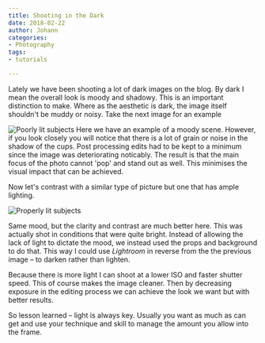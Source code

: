 ```yaml
---
title: Shooting in the Dark
date: 2018-02-22 
author: Johann
categories:
- Photography
tags:
- tutorials

---
```

Lately we have been shooting a lot of dark images on the blog. By dark I mean the overall look is moody and shadowy. This is an important distinction to make. Where as the aesthetic is dark, the image itself shouldn't be muddy or noisy. Take the next image for an example  

![Poorly lit subjects](/images/uploads/2018_02_22_shooting_in_the_dark_1.jpg) 
Here we have an example of a moody scene. However, if you look closely you will notice that there is a lot of grain or noise in the shadow of the cups. Post processing edits had to be kept to a minimum since the image was deteriorating noticably. The result is that the main focus of the photo cannot 'pop' and stand out as well. This minimises the visual impact that can be achieved.

Now let's contrast with a similar type of picture but one that has ample lighting.  

![Properly lit subjects](/images/uploads/2018_02_22_shooting_in_the_dark_2.jpg)  

Same mood, but the clarity and contrast are much better here. This was actually shot in conditions that were quite bright. Instead of allowing the lack of light to dictate the mood, we instead used the props and background to do that. This way I could use *Lightroom* in reverse from the the previous image – to darken rather than lighten. 

Because there is more light I can shoot at a lower ISO and faster shutter speed. This of course makes the image cleaner. Then by decreasing exposure in the editing process we can achieve the look we want but with better results.

So lesson learned – light is always key. Usually you want as much as can get and use your technique and skill to manage the amount you allow into the frame.
